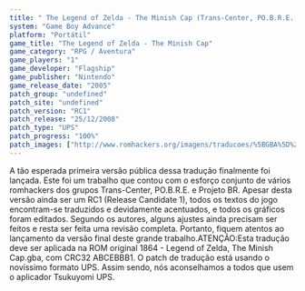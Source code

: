 ```yaml
---
title: " The Legend of Zelda - The Minish Cap (Trans-Center, PO.B.R.E. e Projeto BR)"
system: "Game Boy Advance"
platform: "Portátil"
game_title: "The Legend of Zelda - The Minish Cap"
game_category: "RPG / Aventura"
game_players: "1"
game_developer: "Flagship"
game_publisher: "Nintendo"
game_release_date: "2005"
patch_group: "undefined"
patch_site: "undefined"
patch_version: "RC1"
patch_release: "25/12/2008"
patch_type: "UPS"
patch_progress: "100%"
patch_images: ["http://www.romhackers.org/imagens/traducoes/%5BGBA%5D%20Legend%20of%20Zelda,%20The%20-%20The%20Minish%20Cap%20-%20Trans-Center%20-%201.png","http://www.romhackers.org/imagens/traducoes/%5BGBA%5D%20Legend%20of%20Zelda,%20The%20-%20The%20Minish%20Cap%20-%20Trans-Center%20-%202.png","http://www.romhackers.org/imagens/traducoes/%5BGBA%5D%20Legend%20of%20Zelda,%20The%20-%20The%20Minish%20Cap%20-%20Trans-Center%20-%203.png"]
---
```

A tão esperada primeira versão pública dessa tradução finalmente foi lançada. Este foi um trabalho que contou com o esforço conjunto de vários romhackers dos grupos Trans-Center, PO.B.R.E. e Projeto BR. Apesar desta versão ainda ser um RC1 (Release Candidate 1), todos os textos do jogo encontram-se traduzidos e devidamente acentuados, e todos os gráficos foram editados. Segundo os autores, alguns ajustes ainda precisam ser feitos e resta ser feita uma revisão completa. Portanto, fiquem atentos ao lançamento da versão final deste grande trabalho.ATENÇÃO:Esta tradução deve ser aplicada na ROM original 1864 - Legend of Zelda, The Minish Cap.gba, com CRC32 ABCEBBB1. O patch de tradução está usando o novíssimo formato UPS. Assim sendo, nós aconselhamos a todos que usem o aplicador Tsukuyomi UPS.